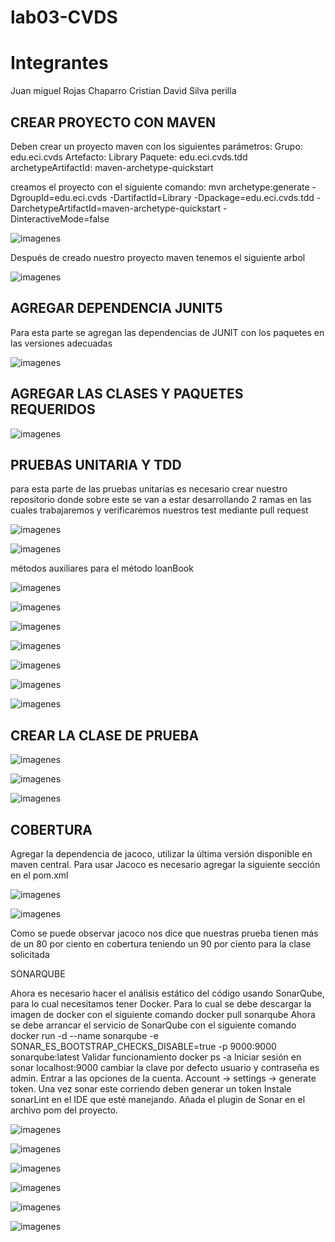 # lab03-CVDS
# Integrantes 

  Juan miguel Rojas Chaparro 
  Cristian David Silva perilla

## CREAR PROYECTO CON MAVEN

Deben crear un proyecto maven con los siguientes parámetros:
Grupo: edu.eci.cvds 
Artefacto: Library 
Paquete: edu.eci.cvds.tdd 
archetypeArtifactId: maven-archetype-quickstart

creamos el proyecto con el siguiente comando:
mvn archetype:generate -DgroupId=edu.eci.cvds -DartifactId=Library -Dpackage=edu.eci.cvds.tdd -DarchetypeArtifactId=maven-archetype-quickstart -DinteractiveMode=false

![imagenes](imagenes/1.png)

Después de creado nuestro proyecto maven tenemos el siguiente arbol

![imagenes](imagenes/2.png)

## AGREGAR DEPENDENCIA JUNIT5
Para esta parte se agregan las dependencias de JUNIT con los paquetes en las versiones adecuadas

![imagenes](imagenes/3.png)

## AGREGAR LAS CLASES Y PAQUETES REQUERIDOS 

![imagenes](imagenes/4.png)

## PRUEBAS UNITARIA Y TDD

para esta parte de las pruebas unitarias es necesario crear nuestro repositorio donde sobre este se van a estar desarrollando 2 ramas en las cuales trabajaremos y verificaremos nuestros test mediante pull request 

![imagenes](imagenes/5.png)

![imagenes](imagenes/6.png)

métodos auxiliares para el método loanBook

![imagenes](imagenes/7.png)

![imagenes](imagenes/8.png)

![imagenes](imagenes/9.png)

![imagenes](imagenes/10.png)

![imagenes](imagenes/11.png)

![imagenes](imagenes/12.png)

![imagenes](imagenes/13.png)


## CREAR LA CLASE DE PRUEBA 

![imagenes](imagenes/14.png)

![imagenes](imagenes/15.png)

![imagenes](imagenes/16.png)

## COBERTURA

Agregar la dependencia de jacoco, utilizar la última versión disponible en maven central.
Para usar Jacoco es necesario agregar la siguiente sección en el pom.xml

![imagenes](imagenes/17.png)

![imagenes](imagenes/18.png)

Como se puede observar jacoco nos dice que nuestras prueba tienen más de un 80 por ciento en cobertura teniendo un 90 por ciento para la clase solicitada

SONARQUBE

Ahora es necesario hacer el análisis estático del código usando SonarQube, para lo cual necesitamos tener Docker.
Para lo cual se debe descargar la imagen de docker con el siguiente comando docker pull sonarqube
Ahora se debe arrancar el servicio de SonarQube con el siguiente comando docker run -d --name sonarqube -e SONAR_ES_BOOTSTRAP_CHECKS_DISABLE=true -p 9000:9000 sonarqube:latest
Validar funcionamiento docker ps -a
Iniciar sesión en sonar localhost:9000 cambiar la clave por defecto usuario y contraseña es admin.
Entrar a las opciones de la cuenta.
Account -> settings -> generate token.
Una vez sonar este corriendo deben generar un token
Instale sonarLint en el IDE que esté manejando.
Añada el plugin de Sonar en el archivo pom del proyecto.

![imagenes](imagenes/19.png)

![imagenes](imagenes/20.png)

![imagenes](imagenes/21.png)

![imagenes](imagenes/22.png)

![imagenes](imagenes/23.png)

![imagenes](imagenes/24.png)
